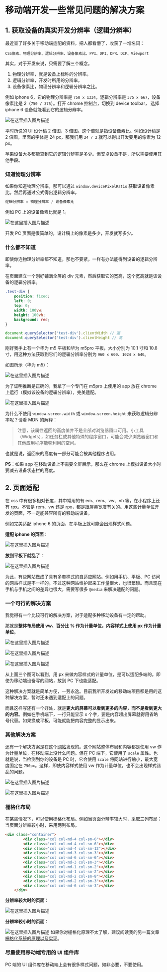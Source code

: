 # 移动端开发一些常见问题的解决方案

## 1. 获取设备的真实开发分辨率（逻辑分辨率）
最近查了好多关于移动端适配的资料，把人都看懵了，收获了一堆名词：
```
CSS像素、物理分辨率、逻辑分辨率、设备像素比、PPI、DPI、DPR、DIP、Viewport
```
其实，对于开发来说，只需要了解三个概念。
1. 物理分辨率，就是设备上标称的分辨率。
2. 逻辑分辨率，开发时所用的分辨率。
3. 设备像素比，物理分辨率和逻辑分辨率之比。

例如 iphone 6，它的物理分辨率是 `750 x 1334`，逻辑分辨率是 `375 x 667`，设备像素比是 2（`750 / 375`）。打开 chrome 控制台，切换到 device toolbar， 选择 iphone 6 设备就能看到它的逻辑分辨率。

![在这里插入图片描述](https://img-blog.csdnimg.cn/20201121110407618.png?x-oss-process=image/watermark,type_ZmFuZ3poZW5naGVpdGk,shadow_10,text_aHR0cHM6Ly9ibG9nLmNzZG4ubmV0L3E0MTEwMjAzODI=,size_16,color_FFFFFF,t_70#pic_center)

平时所说的 UI 设计稿 2 倍图、3 倍图。这个倍就是指设备像素比。例如设计稿是 2 倍图，里面的字体是 24 px，那我们用 `24 / 2` 就可以得出开发要用的像素为 12 px。

苹果设备大多都能查到它的逻辑分辨率是多少。但安卓设备不是，所以需要使用其他手段。

### 知道物理分辨率
如果你知道物理分辨率，那可以通过 `window.devicePixelRatio` 获取设备像素比。然后再通过公式得出逻辑分辨率。
```js
逻辑分辨率 = 物理分辨率 / 设备像素比
```
例如 PC 上的设备像素比就是 1。

![在这里插入图片描述](https://img-blog.csdnimg.cn/20201121111155948.png#pic_center)

开发 PC 页面是很简单的，设计稿上的像素是多少，开发就写多少。

### 什么都不知道
即使你连物理分辨率都不知道，那也不要紧，一样有办法能得到设备的逻辑分辨率。

在页面建立一个刚好铺满全屏的 div 元素，然后获取它的宽高，这个宽高就是该设备的逻辑分辨率。
```css
.test-div {
	position: fixed;
	left: 0;
	top: 0;
	width: 100vw;
	height: 100vh;
	background: red;
}
```
```js
document.querySelector('test-div').clientWidth // 宽
document.querySelector('test-div').clientHeight // 高
```
刚好我手上有一个华为  m5 平板和华为 m5pro 平板，大小分别为 10.1 寸和 10.8 寸，用这种方法获取到它们的逻辑分辨率分别为 `960 x 600`、`1024 x 640`。

如图所示（华为 m5）：

![在这里插入图片描述](https://img-blog.csdnimg.cn/20191213104213298.png?x-oss-process=image/watermark,type_ZmFuZ3poZW5naGVpdGk,shadow_10,text_aHR0cHM6Ly9ibG9nLmNzZG4ubmV0L3E0MTEwMjAzODI=,size_16,color_FFFFFF,t_70)

为了证明推断是正确的，我拿了一个专门在 m5pro 上使用的 app 放在 chrome 上运行（模拟该设备的逻辑分辨率），完美适配。

![在这里插入图片描述](https://img-blog.csdnimg.cn/20191213105110800.png?x-oss-process=image/watermark,type_ZmFuZ3poZW5naGVpdGk,shadow_10,text_aHR0cHM6Ly9ibG9nLmNzZG4ubmV0L3E0MTEwMjAzODI=,size_16,color_FFFFFF,t_70)

为什么不使用 `window.screen.width` 或 `window.screen.height` 来获取逻辑分辨率呢？请看 MDN 的解释：
>注意，该属性返回的高度值并不是全部对浏览器窗口可用。小工具（Widgets），如任务栏或其他特殊的程序窗口，可能会减少浏览器窗口和其他应用程序能够利用的空间。

也就是说，返回来的高度有一部分可能会被其他程序占用。

**PS**：如果 app 在移动设备上不需要全屏展示，那么在 chrome 上模拟设备大小时要减去设备状态栏的高度。
## 2. 页面适配
在 css 中有很多相对长度，其中常用的有 em、rem、vw、vh 等，在小程序上还有 rpx。不管是 rem、vw 还是 rpx，都是跟屏幕宽度有关的。用这些计量单位开发的页面，不一定能兼容所有的移动端设备。

例如完美适配 iphone 6 的页面，在平板上就可能会出现样式问题。

**适配 iphone 的页面**：

![在这里插入图片描述](https://img-blog.csdnimg.cn/2020112112523771.png?x-oss-process=image/watermark,type_ZmFuZ3poZW5naGVpdGk,shadow_10,text_aHR0cHM6Ly9ibG9nLmNzZG4ubmV0L3E0MTEwMjAzODI=,size_16,color_FFFFFF,t_70#pic_center)

**放到平板下就乱了**：

![在这里插入图片描述](https://img-blog.csdnimg.cn/20201121125328211.png?x-oss-process=image/watermark,type_ZmFuZ3poZW5naGVpdGk,shadow_10,text_aHR0cHM6Ly9ibG9nLmNzZG4ubmV0L3E0MTEwMjAzODI=,size_16,color_FFFFFF,t_70#pic_center)


为此，有些网站做成了具有多套样式的自适应网站。例如用手机、平板、PC 访问的网站样式是不一样的。不过这种网站维护起来工作量很大，也很繁琐。而且现在手机与手机之间的差异也很大，需要写很多 `@media` 来解决适配的问题。

### 一个可行的解决方案
我觉得有一个比较可行的解决方案，对于适配多种移动设备有一定的帮助。

那就是**整体布局使用 vw、百分比 % 作为计量单位，内容样式上使用 px 作为计量单位**。

![在这里插入图片描述](https://segmentfault.com/img/remote/1460000038246027/view)

![在这里插入图片描述](https://img-blog.csdnimg.cn/20201121142851802.png?x-oss-process=image/watermark,type_ZmFuZ3poZW5naGVpdGk,shadow_10,text_aHR0cHM6Ly9ibG9nLmNzZG4ubmV0L3E0MTEwMjAzODI=,size_16,color_FFFFFF,t_70#pic_center)

![在这里插入图片描述](https://img-blog.csdnimg.cn/20201121142931403.png?x-oss-process=image/watermark,type_ZmFuZ3poZW5naGVpdGk,shadow_10,text_aHR0cHM6Ly9ibG9nLmNzZG4ubmV0L3E0MTEwMjAzODI=,size_16,color_FFFFFF,t_70#pic_center)

从上面三个图可以看到，用 px 来做内容样式的计量单位，是可以适配多端的。即使为移动端设备写的网站，放到 PC 下也能适配。

这种解决方案就是简单方便，一劳永逸。目前我所开发过的移动端项目都是用的这种解决方案，暂时还未遇到适配上的问题。

而且这样写还有一个好处，就是**更大的屏幕可以看到更多的内容，而不是看到更大的内容**。例如在手机端下，一行只能显示 x 个字，要是内容超出屏幕就得用省略号代替。如果换成平板，可能就能把内容完整的显示出来。

### 其他解决方案
还有一个解决方案是在这个[网站](https://news.qq.com/zt2020/page/feiyan.htm#/)发现的。这个网站整体布局和内容都是使用 vw 作为计量单位，在移动端上没什么问题。但在 PC 端下，它使用了 `scale` 属性。也就是说，当检测到你的设备是 PC 时，它会使用 `scale` 将网站进行缩小，最大宽度固定在 `750px`。这样，即使内容样式使用 vw 作为计量单位，也不会出现样式错乱的问题。

![在这里插入图片描述](https://img-blog.csdnimg.cn/20201121152744749.png?x-oss-process=image/watermark,type_ZmFuZ3poZW5naGVpdGk,shadow_10,text_aHR0cHM6Ly9ibG9nLmNzZG4ubmV0L3E0MTEwMjAzODI=,size_16,color_FFFFFF,t_70#pic_center)

![在这里插入图片描述](https://img-blog.csdnimg.cn/20201121152804833.png?x-oss-process=image/watermark,type_ZmFuZ3poZW5naGVpdGk,shadow_10,text_aHR0cHM6Ly9ibG9nLmNzZG4ubmV0L3E0MTEwMjAzODI=,size_16,color_FFFFFF,t_70#pic_center)
### 栅格化布局
在某些情况下，可以使用栅格化布局。例如当页面分辨率较大时，采取三列布局；当页面分辨率较小时，采用两列布局。

```html
<div class="container">
		<div class="col col-md-4 col-sm-6"></div>
		<div class="col col-md-4 col-sm-6"></div>
		<div class="col col-md-4 col-sm-12"></div>
		<div class="col col-md-3 col-sm-3"></div>
		<div class="col col-md-6 col-sm-6"></div>
		<div class="col col-md-3 col-sm-3"></div>
		<div class="col col-md-1 col-sm-2"></div>
		<div class="col col-md-1 col-sm-2"></div>
		<div class="col col-md-2 col-sm-8"></div>
		<div class="col col-md-2 col-sm-3"></div>
		<div class="col col-md-6 col-sm-3"></div>
	</div>	
```

**分辨率较大时的页面**：

![在这里插入图片描述](https://img-blog.csdnimg.cn/20201121154641400.png?x-oss-process=image/watermark,type_ZmFuZ3poZW5naGVpdGk,shadow_10,text_aHR0cHM6Ly9ibG9nLmNzZG4ubmV0L3E0MTEwMjAzODI=,size_16,color_FFFFFF,t_70#pic_center)

**分辨率较小时的页面**：

![在这里插入图片描述](https://img-blog.csdnimg.cn/20201121154707760.png?x-oss-process=image/watermark,type_ZmFuZ3poZW5naGVpdGk,shadow_10,text_aHR0cHM6Ly9ibG9nLmNzZG4ubmV0L3E0MTEwMjAzODI=,size_16,color_FFFFFF,t_70#pic_center)
如果你对栅格化原理不太了解，建议阅读我的另一篇文章[栅格化系统的原理以及实现](https://zhuanlan.zhihu.com/p/61401978)。
### 尽量使用移动端专用的 UI 组件库
PC 端的 UI 组件库在移动端上会有很多样式问题，如非必要，不要使用。

